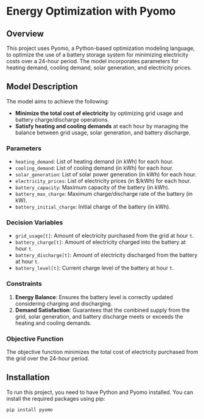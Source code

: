 # Energy Optimization with Pyomo

## Overview

This project uses Pyomo, a Python-based optimization modeling language, to optimize the use of a battery storage system for minimizing electricity costs over a 24-hour period. The model incorporates parameters for heating demand, cooling demand, solar generation, and electricity prices.

## Model Description

The model aims to achieve the following:

- **Minimize the total cost of electricity** by optimizing grid usage and battery charge/discharge operations.
- **Satisfy heating and cooling demands** at each hour by managing the balance between grid usage, solar generation, and battery discharge.

### Parameters

- `heating_demand`: List of heating demand (in kWh) for each hour.
- `cooling_demand`: List of cooling demand (in kWh) for each hour.
- `solar_generation`: List of solar power generation (in kWh) for each hour.
- `electricity_prices`: List of electricity prices (in $/kWh) for each hour.
- `battery_capacity`: Maximum capacity of the battery (in kWh).
- `battery_max_charge`: Maximum charge/discharge rate of the battery (in kW).
- `battery_initial_charge`: Initial charge of the battery (in kWh).

### Decision Variables

- `grid_usage[t]`: Amount of electricity purchased from the grid at hour `t`.
- `battery_charge[t]`: Amount of electricity charged into the battery at hour `t`.
- `battery_discharge[t]`: Amount of electricity discharged from the battery at hour `t`.
- `battery_level[t]`: Current charge level of the battery at hour `t`.

### Constraints

1. **Energy Balance**: Ensures the battery level is correctly updated considering charging and discharging.
2. **Demand Satisfaction**: Guarantees that the combined supply from the grid, solar generation, and battery discharge meets or exceeds the heating and cooling demands.

### Objective Function

The objective function minimizes the total cost of electricity purchased from the grid over the 24-hour period.

## Installation

To run this project, you need to have Python and Pyomo installed. You can install the required packages using pip:

```bash
pip install pyomo
